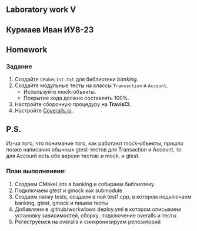 ## Laboratory work V 

## Курмаев Иван ИУ8-23


## Homework

### Задание
1. Создайте `CMakeList.txt` для библиотеки *banking*.
2. Создайте модульные тесты на классы `Transaction` и `Account`.
    * Используйте mock-объекты.
    * Покрытие кода должно составлять 100%.
3. Настройте сборочную процедуру на **TravisCI**.
4. Настройте [Coveralls.io](https://coveralls.io/).

## P.S.
Из-за того, что понимание того, как работают mock-объекты, пришло позже написания обычных gtest-тестов для Transaction и Account, то для Account есть обе версии тестов: и mock, и gtest.

### План выполненяия:
1. Создаем CMakeLists в banking и собираем библиотеку.
2. Подключаем gtest и gmock как submodule
3. Создаем папку tests, создаем в ней test1.cpp, в котором подключаем banking, gtest, gmock и пишем тесты
4. Добавляем в .github/workwlows deploy.yml в котором описываем установку зависимостей, сборку, подключение overalls и тесты
5. Региструемся на overalls и синхронизируем репозиторий



